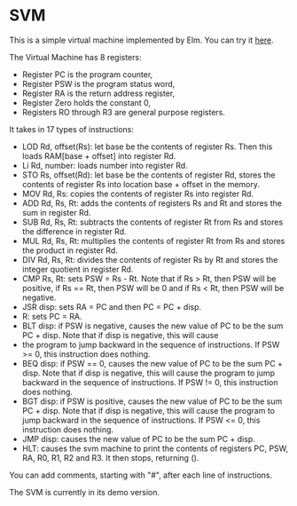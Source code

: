 # SVM

This is a simple virtual machine implemented by Elm. You can try it <a href="https://rawgit.com/AndreZWei/SVM/master/demo.html">here</a>.

The Virtual Machine has 8 registers:
<ul>
<li>Register PC is the program counter,
<li>Register PSW is the program status word,
<li>Register RA is the return address register,
<li>Register Zero holds the constant 0,
<li>Registers RO through R3 are general purpose registers.</li>
</ul>

It takes in 17 types of instructions:
<ul>
<li> LOD Rd, offset(Rs): let base be the contents of register Rs. Then this loads RAM[base + offset] into register Rd.
<li>Li Rd, number: loads number into register Rd.
<li>STO Rs, offset(Rd): let base be the contents of register Rd, stores the contents of register Rs into location base + offset in the memory.
<li>MOV Rd, Rs: copies the contents of register Rs into register Rd.
<li>ADD Rd, Rs, Rt: adds the contents of registers Rs and Rt and stores the sum in register Rd.
<li>SUB Rd, Rs, Rt: subtracts the contents of register Rt from Rs and stores the difference in register Rd.
<li>MUL Rd, Rs, Rt: multiplies the contents of register Rt from Rs and stores the product in register Rd.
<li>DIV Rd, Rs, Rt: divides the contents of register Rs by Rt and stores the integer quotient in register Rd.
<li>CMP Rs, Rt: sets PSW = Rs - Rt. Note that if Rs > Rt, then PSW will be positive, if Rs == Rt, then PSW will be 0 and if Rs < Rt, then PSW will be negative.
<li>JSR disp: sets RA = PC and then PC = PC + disp.
<li>R: sets PC = RA.
<li>BLT disp: if PSW is negative, causes the new value of PC to be the sum PC + disp. Note that if disp is negative, this will cause <li>the program to jump backward in the sequence of instructions. If PSW >= 0, this instruction does nothing.
<li>BEQ disp: if PSW == 0, causes the new value of PC to be the sum PC + disp. Note that if disp is negative, this will cause the program to jump backward in the sequence of instructions. If PSW != 0, this instruction does nothing.
<li>BGT disp: if PSW is positive, causes the new value of PC to be the sum PC + disp. Note that if disp is negative, this will cause the program to jump backward in the sequence of instructions. If PSW <= 0, this instruction does nothing.
<li>JMP disp: causes the new value of PC to be the sum PC + disp.
<li>HLT: causes the svm machine to print the contents of registers PC, PSW, RA, R0, R1, R2 and R3. It then stops, returning ().
</ul>

You can add comments, starting with "#", after each line of instructions.

The SVM is currently in its demo version.
